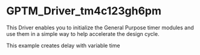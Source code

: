 # GPTM_Driver_tm4c123gh6pm
This Driver enables you to initialize the General Purpose timer modules and use them in a simple way to help accelerate the design cycle.  

This example creates delay with variable time
